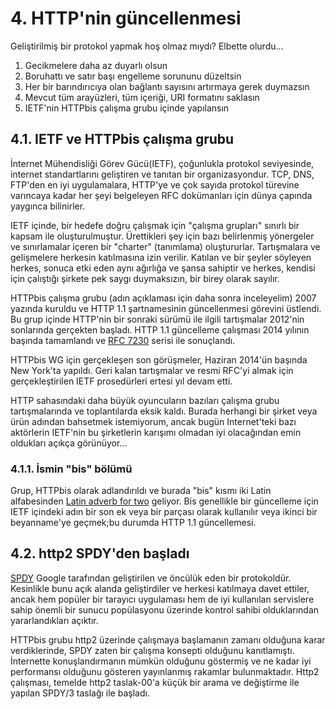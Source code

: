# 4. HTTP'nin güncellenmesi

Geliştirilmiş bir protokol yapmak hoş olmaz mıydı? Elbette olurdu...

1. Gecikmelere daha az duyarlı olsun
2. Boruhattı ve satır başı engelleme sorununu düzeltsin
3. Her bir barındırıcıya olan bağlantı sayısını artırmaya gerek duymazsın
4. Mevcut tüm arayüzleri, tüm içeriği, URI formatını saklasın
5. IETF'nin HTTPbis çalışma grubu içinde yapılansın

## 4.1. IETF ve HTTPbis çalışma grubu

İnternet Mühendisliği Görev Gücü(IETF), çoğunlukla protokol seviyesinde, internet standartlarını geliştiren ve tanıtan bir organizasyondur. TCP, DNS, FTP'den en iyi uygulamalara, HTTP'ye ve çok sayıda protokol türevine varıncaya kadar her şeyi belgeleyen RFC dokümanları için dünya çapında yaygınca bilinirler.
 
IETF içinde, bir hedefe doğru çalışmak için "çalışma grupları" sınırlı bir kapsam ile oluşturulmuştur.  Ürettikleri şey için bazı belirlenmiş yönergeler ve sınırlamalar içeren bir "charter" (tanımlama) oluştururlar. Tartışmalara ve gelişmelere herkesin katılmasına izin verilir.  Katılan ve bir şeyler söyleyen herkes, sonuca etki eden aynı ağırlığa ve şansa sahiptir ve herkes, kendisi için çalıştığı şirkete pek saygı duymaksızın, bir birey olarak sayılır.

HTTPbis çalışma grubu (adın açıklaması için daha sonra inceleyelim) 2007 yazında kuruldu ve HTTP 1.1 şartnamesinin güncellenmesi görevini üstlendi.  Bu grup içinde HTTP'nin bir sonraki sürümü ile ilgili tartışmalar 2012'nin sonlarında gerçekten başladı.  HTTP 1.1 güncelleme çalışması 2014 yılının başında tamamlandı ve [RFC 7230](https://tools.ietf.org/html/rfc7230) serisi ile sonuçlandı.

HTTPbis WG için gerçekleşen son görüşmeler, Haziran 2014'ün başında New York'ta yapıldı. Geri kalan tartışmalar ve resmi RFC'yi almak için gerçekleştirilen IETF prosedürleri ertesi yıl devam etti.

HTTP sahasındaki daha büyük oyuncuların bazıları çalışma grubu tartışmalarında ve toplantılarda eksik kaldı. Burada herhangi bir şirket veya ürün adından bahsetmek istemiyorum, ancak bugün Internet'teki bazı aktörlerin IETF'nin bu şirketlerin karışımı olmadan iyi olacağından emin oldukları açıkça görünüyor...

### 4.1.1. İsmin "bis" bölümü

Grup, HTTPbis olarak adlandırıldı ve burada "bis" kısmı iki Latin alfabesinden [Latin adverb for two](https://en.wiktionary.org/wiki/bis#Latin) geliyor. Bis genellikle bir güncelleme için IETF içindeki adın bir son ek veya bir parçası olarak kullanılır veya ikinci bir beyanname'ye geçmek;bu durumda HTTP 1.1 güncellemesi.

## 4.2. http2 SPDY'den başladı

[SPDY](https://en.wikipedia.org/wiki/SPDY) Google tarafından geliştirilen ve öncülük eden bir protokoldür. Kesinlikle bunu açık alanda geliştirdiler ve herkesi katılmaya davet ettiler, ancak hem popüler bir tarayıcı uygulaması hem de iyi kullanılan servislere sahip önemli bir sunucu popülasyonu üzerinde kontrol sahibi olduklarından yararlandıkları açıktır.

HTTPbis grubu http2 üzerinde çalışmaya başlamanın zamanı olduğuna karar verdiklerinde, SPDY zaten bir çalışma konsepti olduğunu kanıtlamıştı. İnternette konuşlandırmanın mümkün olduğunu göstermiş ve ne kadar iyi performansı olduğunu gösteren yayınlanmış rakamlar bulunmaktadır.  Http2 çalışması, temelde http2 taslak-00'a küçük bir arama ve değiştirme ile yapılan SPDY/3 taslağı ile başladı.